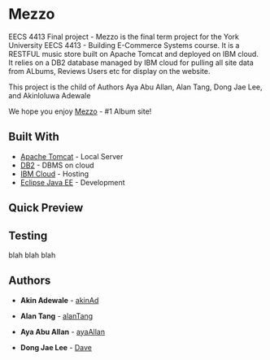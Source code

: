 # Mezzo
EECS 4413 Final project -
Mezzo is the final term project for the York University EECS 4413 - Building E-Commerce Systems course. It is a RESTFUL music store built on Apache Tomcat and deployed on IBM cloud. It relies on a DB2 database managed by IBM cloud for pulling all site data from ALbums, Reviews Users etc for display on the website. 

This project is the child of Authors Aya Abu Allan, Alan Tang, Dong Jae Lee, and Akinloluwa Adewale

We hope you enjoy [Mezzo](https://mezzo-4413.mybluemix.net/) - #1 Album site!

## Built With

* [Apache Tomcat](http://tomcat.apache.org/) - Local Server 
* [DB2](https://www.ibm.com/cloud/db2-on-cloud/) - DBMS on cloud
* [IBM Cloud](https://www.ibm.com/cloud) - Hosting 
* [Eclipse Java EE](https://www.apachefriends.org/index.html) - Development

## Quick Preview

## Testing 



 blah 
 blah
 blah
 
 ## Authors
* **Akin Adewale** - [akinAd](https://github.com/ayaAllan)

* **Alan Tang**  - [alanTang](https://github.com/domainabusers)

* **Aya Abu Allan**  - [ayaAllan](https://github.com/ayaAllan)

* **Dong Jae Lee**  - [Dave](https://github.com/cima369)
